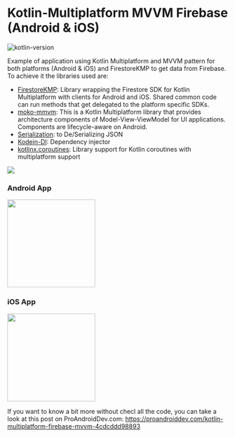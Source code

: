 # Kotlin-Multiplatform MVVM Firebase (Android & iOS)
![kotlin-version](https://img.shields.io/badge/kotlin-1.3.50-orange)

Example of application using Kotlin Multiplatform and MVVM pattern for both platforms (Android & iOS) and FirestoreKMP to get data from Firebase. To achieve it the libraries used are:

- [FirestoreKMP](https://github.com/touchlab/FirestoreKMP): Library wrapping the Firestore SDK for Kotlin Multiplatform with clients for Android and iOS. Shared common code can run methods that get delegated to the platform specific SDKs.
- [moko-mmvm](https://github.com/icerockdev/moko-mvvm): This is a Kotlin Multiplatform library that provides architecture components of Model-View-ViewModel for UI applications. Components are lifecycle-aware on Android.
- [Serialization](https://github.com/Kotlin/kotlinx.serialization): to De/Serializing JSON 
- [Kodein-DI](https://github.com/Kodein-Framework/Kodein-DI): Dependency injector
- [kotlinx.coroutines](https://github.com/Kotlin/kotlinx.coroutines): Library support for Kotlin coroutines with multiplatform support

<img src="https://github.com/jarroyoesp/KotlinMultiplatform_Firebase_MVVM/blob/master/images/KMP_MVVM_Firebase_schema.png">

### Android App

<img src="https://github.com/jarroyoesp/KotlinMultiplatform_Firebase_MVVM/blob/master/images/androidAppResult.png" width="200">

### iOS App

<img src="https://github.com/jarroyoesp/KotlinMultiplatform_Firebase_MVVM/blob/master/images/iOSAppResult.png" width="200">

If you want to know a bit more without checl all the code, you can take a look at this post on ProAndroidDev.com:
https://proandroiddev.com/kotlin-multiplatform-firebase-mvvm-4cdcddd98893


